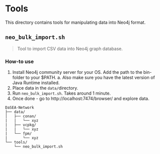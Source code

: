 # Tools

This directory contains tools for manipulating data into Neo4j format.

## `neo_bulk_import.sh`

> Tool to import CSV data into Neo4j graph database.

### How-to use

1. Install Neo4j community server for your OS. Add the path to the bin-folder to your $PATH.
    a. Also make sure you have the latest version of Java Runtime installed. 
2. Place data in the `data/`directory.
3. Run `neo_bulk_import.sh`. Takes around 1 minute.
4. Once done - go to http://localhost:7474/browser/ and explore data.

```
DaSEA-Network
├── data/
│   ├── conan/
|   |   └── xyz
|   ├── vcpkg/
|   |   └── xyz
|   └── fpm/
|       └── xyz
└── tools/
    └── neo_bulk_import.sh
```
